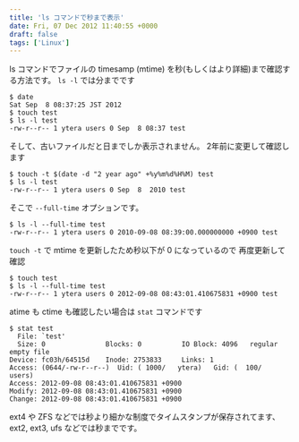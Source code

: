 ```yaml
---
title: 'ls コマンドで秒まで表示'
date: Fri, 07 Dec 2012 11:40:55 +0000
draft: false
tags: ['Linux']
---
```


ls コマンドでファイルの timesamp (mtime) を秒(もしくはより詳細)まで確認する方法です。 `ls -l` では分までです

```
$ date
Sat Sep  8 08:37:25 JST 2012
$ touch test
$ ls -l test
-rw-r--r-- 1 ytera users 0 Sep  8 08:37 test
```  

そして、古いファイルだと日までしか表示されません。 2年前に変更して確認します

```
$ touch -t $(date -d "2 year ago" +%y%m%d%H%M) test
$ ls -l test
-rw-r--r-- 1 ytera users 0 Sep  8  2010 test
```  

そこで `--full-time` オプションです。

```
$ ls -l --full-time test
-rw-r--r-- 1 ytera users 0 2010-09-08 08:39:00.000000000 +0900 test
```  

`touch -t` で mtime を更新したため秒以下が 0 になっているので 再度更新して確認

```
$ touch test
$ ls -l --full-time test
-rw-r--r-- 1 ytera users 0 2012-09-08 08:43:01.410675831 +0900 test
```  

atime も ctime も確認したい場合は `stat` コマンドです

```
$ stat test
  File: `test'
  Size: 0               Blocks: 0          IO Block: 4096   regular empty file
Device: fc03h/64515d    Inode: 2753833     Links: 1
Access: (0644/-rw-r--r--)  Uid: ( 1000/   ytera)   Gid: (  100/   users)
Access: 2012-09-08 08:43:01.410675831 +0900
Modify: 2012-09-08 08:43:01.410675831 +0900
Change: 2012-09-08 08:43:01.410675831 +0900
```  

ext4 や ZFS などでは秒より細かな制度でタイムスタンプが保存されてます、ext2, ext3, ufs などでは秒までです。
